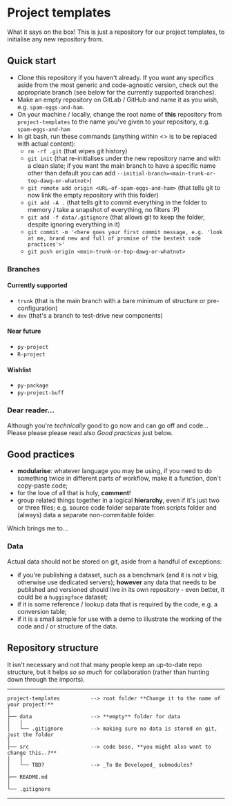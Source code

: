 # Project templates

What it says on the box! This is just a repository for our project templates, to initialise any new repository from.

## Quick start

- Clone this repository if you haven't already. If you want any specifics aside from the most generic and code-agnostic version, check out the appropriate branch (see below for the currently supported branches).
- Make an empty repository on GitLab / GitHub and name it as you wish, e.g. `spam-eggs-and-ham`.
- On your machine / locally, change the root name of **this** repository from `project-templates` to the name you've given to your repository, e.g. `spam-eggs-and-ham`
- In git bash, run these commands (anything within <> is to be replaced with actual content):
  - `rm -rf .git` (that wipes git history)
  - `git init` (that re-initialises under the new repository name and with a clean slate; if you want the main branch to have a specific name other than default you can add `--initial-branch=<main-trunk-or-top-dawg-or-whatnot>`)
  - `git remote add origin <URL-of-spam-eggs-and-ham>` (that tells git to now link the empty repository with this folder)
  - `git add -A .` (that tells git to commit everything in the folder to memory / take a snapshot of everything, no filters :P)
  - `git add -f data/.gitignore` (that allows git to keep the folder, despite ignoring everything in it)
  - `git commit -m '<here goes your first commit message, e.g. 'look at me, brand new and full of promise of the bestest code practices'>'`
  - `git push origin <main-trunk-or-top-dawg-or-whatnot>`


### Branches

#### Currently supported

- `trunk` (that is the main branch with a bare minimum of structure or pre-configuration)
- `dev` (that's a branch to test-drive new components)

#### Near future

- `py-project`
- `R-project`

#### Wishlist

- `py-package`
- `py-project-buff`

### Dear reader...

Although you're _technically_ good to go now and can go off and code... 
Please please please read also _Good practices_ just below. 

## Good practices

- **modularise**: whatever language you may be using, if you need to do something twice in different parts of workflow, make it a function, don't copy-paste code;
- for the love of all that is holy, **comment**! 
- group related things together in a logical **hierarchy**, even if it's just two or three files; e.g. source code folder separate from scripts folder and (always) data a separate non-commitable folder.

Which brings me to...

### Data

Actual data should not be stored on git, aside from a handful of exceptions:
- if you're publishing a dataset, such as a benchmark (and it is not v big, otherwise use dedicated servers); **however** any data that needs to be published and versioned should live in its own repository - even better, it could be a `huggingface` dataset;
- if it is some reference / lookup data that is required by the code, e.g. a conversion table; 
- if it is a small sample for use with a demo to illustrate the working of the code and / or structure of the data.

## Repository structure

It isn't necessary and not that many people keep an up-to-date repo structure, but it helps *so so much* for collaboration (rather than hunting down through the imports). 

* * *
    project-templates          --> root folder **Change it to the name of your project!** 
    │ 
    ├── data                   --> **empty** folder for data 
    │   │   
    │   └── .gitignore         --> making sure no data is stored on git, just the folder
    │ 
    ├── src                    --> code base, **you might also want to change this..?**
    │   │   
    │   └── TBD?               --> _To Be Developed_ submodules?
    │
    ├── README.md
    │ 
    └── .gitignore
* * *